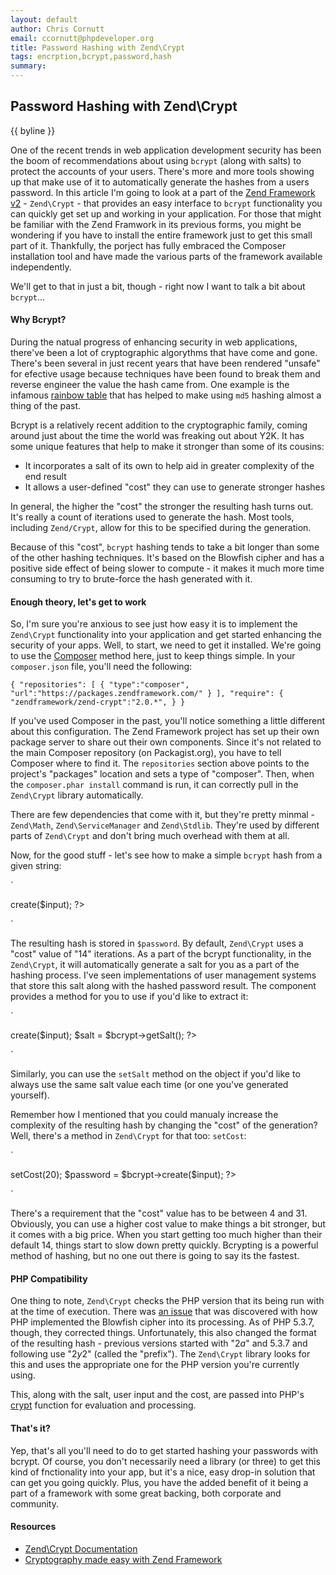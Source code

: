 ```yaml
---
layout: default
author: Chris Cornutt
email: ccornutt@phpdeveloper.org
title: Password Hashing with Zend\Crypt
tags: encrption,bcrypt,password,hash
summary: 
---
```


Password Hashing with Zend\Crypt
--------------

{{ byline }}

One of the recent trends in web application development security has been the boom of 
recommendations about using `bcrypt` (along with salts) to protect the accounts of your
users. There's more and more tools showing up that make use of it to automatically 
generate the hashes from a users password. In this article I'm going to look at a 
part of the [Zend Framework v2](http://framework.zend.com/) - `Zend\Crypt` - that provides 
an easy interface to `bcrypt` functionality you can quickly get set up and working in your 
application. For those that might be familiar with the Zend Framwork in its previous 
forms, you might be wondering if you have to install the entire framework just to get 
this small part of it. Thankfully, the porject has fully embraced the Composer 
installation tool and have made the various parts of the framework available independently.

We'll get to that in just a bit, though - right now I want to talk a bit about `bcrypt`...

#### Why Bcrypt?

During the natual progress of enhancing security in web applications, there've been a lot 
of cryptographic algorythms that have come and gone. There's been several in just recent years
that have been rendered "unsafe" for efective usage because techniques have been found to 
break them and reverse engineer the value the hash came from. One example is the infamous
[rainbow table](http://en.wikipedia.org/wiki/Rainbow_table) that has helped to make using 
`md5` hashing almost a thing of the past.

Bcrypt is a relatively recent addition to the cryptographic family, coming around just
about the time the world was freaking out about Y2K. It has some unique features that 
help to make it stronger than some of its cousins:

- It incorporates a salt of its own to help aid in greater complexity of the end result
- It allows a user-defined "cost" they can use to generate stronger hashes

In general, the higher the "cost" the stronger the resulting hash turns out. It's really
a count of iterations used to generate the hash. Most tools, including `Zend/Crypt`, allow
for this to be specified during the generation.

Because of this "cost", `bcrypt` hashing tends to take a bit longer than some of the other
hashing techniques. It's based on the Blowfish cipher and has a positive side effect of 
being slower to compute - it makes it much more time consuming to try to brute-force
the hash generated with it.

#### Enough theory, let's get to work

So, I'm sure you're anxious to see just how easy it is to implement the `Zend\Crypt`
functionality into your application and get started enhancing the security of your apps. 
Well, to start, we need to get it installed. We're going to use the [Composer](http://getcomposer.org)
method here, just to keep things simple. In your `composer.json` file, you'll need the following:

`
{
    "repositories": [
        {
            "type":"composer",
            "url":"https://packages.zendframework.com/"
        }
    ],
    "require": {
       "zendframework/zend-crypt":"2.0.*",
    }
}
`

If you've used Composer in the past, you'll notice something a little different about this
configuration. The Zend Framework project has set up their own package server to share out 
their own components. Since it's not related to the main Composer repository (on Packagist.org), 
you have to tell Composer where to find it. The `repositories` section above points to the 
project's "packages" location and sets a type of "composer". Then, when the `composer.phar install`
command is run, it can correctly pull in the `Zend\Crypt` library automatically. 

There are  few dependencies that come with it, but they're pretty minmal - `Zend\Math`, 
`Zend\ServiceManager` and `Zend\Stdlib`. They're used by different parts of `Zend\Crypt`
and don't bring much overhead with them at all.

Now, for the good stuff - let's see how to make a simple `bcrypt` hash from a given string:

`
<?php
require_once 'vendor/autoload.php';

use Zend\Crypt\Password\Bcrypt;

$bcrypt = new Bcrypt();
$password = $bcrypt->create($input);
?>
`

The resulting hash is stored in `$password`. By default, `Zend\Crypt` uses a "cost" value
of "14" iterations. As a part of the bcrypt functionality, in the `Zend\Crypt`, it will 
automatically generate a salt for you as a part of the hashing process. I've seen 
implementations of user management systems that store this salt along with the hashed 
password result. The component provides a method for you to use if you'd like to extract it:

`
<?php
$bcrypt = new Zend\Crypt\Password\Bcrypt();
$password = $bcrypt->create($input);
$salt = $bcrypt->getSalt();
?>
`

Similarly, you can use the `setSalt` method on the object if you'd like to always use the
same salt value each time (or one you've generated yourself).

Remember how I mentioned that you could manualy increase the complexity of the resulting 
hash by changing the "cost" of the generation? Well, there's a method in `Zend\Crypt` 
for that too: `setCost`:

`
<?php
$bcrypt = new Zend\Crypt\Password\Bcrypt();
$bcrypt->setCost(20);
$password = $bcrypt->create($input);
?>
`

There's a requirement that the "cost" value has to be between 4 and 31. Obviously, you
can use a higher cost value to make things a bit stronger, but it comes with a big price. 
When you start getting too much higher than their default 14, things start to slow down
pretty quickly. Bcrypting is a powerful method of hashing, but no one out there is going
to say its the fastest.

#### PHP Compatibility

One thing to note, `Zend\Crypt` checks the PHP version that its being run with at the 
time of execution. There was [an issue](http://us3.php.net/security/crypt_blowfish.php)
that was discovered with how PHP implemented the Blowfish cipher into its processing. As
of PHP 5.3.7, though, they corrected things. Unfortunately, this also changed the format
of the resulting hash - previous versions started with "$2a$" and 5.3.7 and following use
"$2y2$" (called the "prefix"). The `Zend\Crypt` library looks for this and uses the 
appropriate one for the PHP version you're currently using.

This, along with the salt, user input and the cost, are passed into PHP's [crypt](http://php.net/crypt)
function for evaluation and processing.

#### That's it?

Yep, that's all you'll need to do to get started hashing your passwords with bcrypt. Of
course, you don't necessarily need a library (or three) to get this kind of fnctionality into
your app, but it's a nice, easy drop-in solution that can get you going quickly. Plus, you
have the added benefit of it being a part of a framework with some great backing, both
corporate and community.

#### Resources

- [Zend\Crypt Documentation](http://framework.zend.com/apidoc/2.0/namespaces/Zend.Crypt.html)
- [Cryptography made easy with Zend Framework](http://www.zimuel.it/en/english-cryptography-made-easy-with-zend-framework/)
